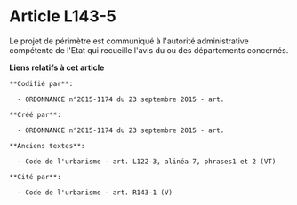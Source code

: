 # Article L143-5

Le projet de périmètre est communiqué à l'autorité administrative compétente de l'Etat qui recueille l'avis du ou des
départements concernés.

**Liens relatifs à cet article**

	**Codifié par**:

	  - ORDONNANCE n°2015-1174 du 23 septembre 2015 - art.

	**Créé par**:

	  - ORDONNANCE n°2015-1174 du 23 septembre 2015 - art.

	**Anciens textes**:

	  - Code de l'urbanisme - art. L122-3, alinéa 7, phrases1 et 2 (VT)

	**Cité par**:

	  - Code de l'urbanisme - art. R143-1 (V)
